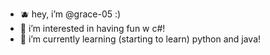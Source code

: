 - 🫐 hey, i’m @grace-05 :)
- 🍒 i’m interested in having fun w c#!
- 🌱 i’m currently learning (starting to learn) python and java!
